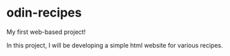 # odin-recipes
My first web-based project!

In this project, I will be developing a simple html website for various recipes. 